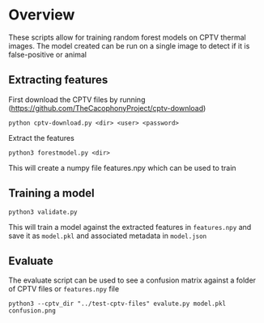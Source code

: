 # Overview

These scripts allow for training random forest models on CPTV thermal images. The model created can be run on a single image to detect if it is false-positive or animal

## Extracting features

First download the CPTV files by running (https://github.com/TheCacophonyProject/cptv-download)

`python cptv-download.py <dir> <user> <password>`

Extract the features

`python3 forestmodel.py <dir>`

This will create a numpy file features.npy which can be used to train

## Training a model

`python3 validate.py`

This will train a model against the extracted features in `features.npy` and save it as `model.pkl` and associated metadata in `model.json`

## Evaluate

The evaluate script can be used to see a confusion matrix against a folder of CPTV files or `features.npy` file

`python3 --cptv_dir "../test-cptv-files" evalute.py model.pkl confusion.png`
